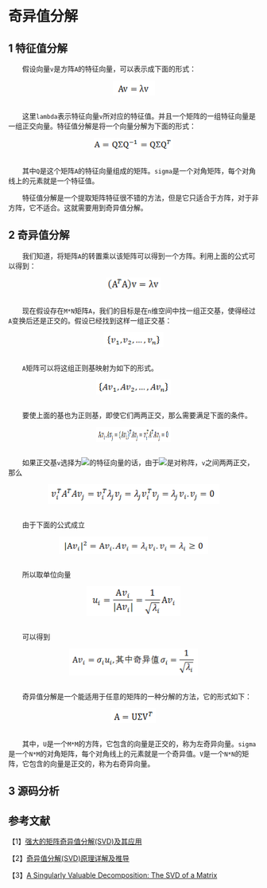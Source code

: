 # 奇异值分解

## 1 特征值分解

&emsp;&emsp;假设向量`v`是方阵`A`的特征向量，可以表示成下面的形式：

<div  align="center"><img src="imgs/1.1.png" width = "85" height = "30" alt="1.1" align="center" /></div><br>

&emsp;&emsp;这里`lambda`表示特征向量`v`所对应的特征值。并且一个矩阵的一组特征向量是一组正交向量。特征值分解是将一个向量分解为下面的形式：

<div  align="center"><img src="imgs/1.2.png" width = "160" height = "25" alt="1.2" align="center" /></div><br>

&emsp;&emsp;其中`Q`是这个矩阵`A`的特征向量组成的矩阵。`sigma`是一个对角矩阵，每个对角线上的元素就是一个特征值。

&emsp;&emsp;特征值分解是一个提取矩阵特征很不错的方法，但是它只适合于方阵，对于非方阵，它不适合。这就需要用到奇异值分解。

## 2 奇异值分解

&emsp;&emsp;我们知道，将矩阵`A`的转置乘以该矩阵可以得到一个方阵。利用上面的公式可以得到：

<div  align="center"><img src="imgs/1.3.png" width = "110" height = "25" alt="1.3" align="center" /></div><br>

&emsp;&emsp;现在假设存在`M*N`矩阵`A`，我们的目标是在`n`维空间中找一组正交基，使得经过`A`变换后还是正交的。假设已经找到这样一组正交基：

<div  align="center"><img src="imgs/1.4.png" width = "120" height = "30" alt="1.4" align="center" /></div><br>

&emsp;&emsp;`A`矩阵可以将这组正则基映射为如下的形式。

<div  align="center"><img src="imgs/1.5.png" width = "150" height = "30" alt="1.5" align="center" /></div><br>

&emsp;&emsp;要使上面的基也为正则基，即使它们两两正交，那么需要满足下面的条件。

<div  align="center"><img src="imgs/1.6.png" width = "150" height = "30" alt="1.6" align="center" /></div><br>

&emsp;&emsp;如果正交基`v`选择为<img src="http://www.forkosh.com/mathtex.cgi?{A}^{T}A">的特征向量的话，由于<img src="http://www.forkosh.com/mathtex.cgi?{A}^{T}A">是对称阵，`v`之间两两正交，那么

<div  align="center"><img src="imgs/1.7.png" width = "345" height = "40" alt="1.7" align="center" /></div><br>

&emsp;&emsp;由于下面的公式成立

<div  align="center"><img src="imgs/1.8.png" width = "300" height = "35" alt="1.8" align="center" /></div><br>

&emsp;&emsp;所以取单位向量

<div  align="center"><img src="imgs/1.9.png" width = "190" height = "60" alt="1.9" align="center" /></div><br>

&emsp;&emsp;可以得到

<div  align="center"><img src="imgs/1.10.png" width = "260" height = "55" alt="1.10" align="center" /></div><br>

&emsp;&emsp;奇异值分解是一个能适用于任意的矩阵的一种分解的方法，它的形式如下：

<div  align="center"><img src="imgs/1.11.png" width = "90" height = "30" alt="1.11" align="center" /></div><br>

&emsp;&emsp;其中，`U`是一个`M*M`的方阵，它包含的向量是正交的，称为左奇异向量。`sigma`是一个`N*M`的对角矩阵，每个对角线上的元素就是一个奇异值。`V`是一个`N*N`的矩阵，它包含的向量是正交的，称为右奇异向量。


## 3 源码分析


## 参考文献

【1】[强大的矩阵奇异值分解(SVD)及其应用](http://www.cnblogs.com/LeftNotEasy/archive/2011/01/19/svd-and-applications.html)

【2】[奇异值分解(SVD)原理详解及推导](http://blog.csdn.net/zhongkejingwang/article/details/43053513)

【3】[A Singularly Valuable Decomposition: The SVD of a Matrix](http://www-users.math.umn.edu/~lerman/math5467/svd.pdf)









